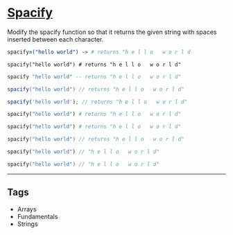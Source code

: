 # [Spacify](https://www.codewars.com/kata/57f8ee485cae443c4d000127)

Modify the spacify function so that it returns the given string with spaces inserted between each character.

```coffeescript
spacify=("hello world") -> # returns "h e l l o   w o r l d
```

```crystal
spacify("hello world") # returns "h e l l o   w o r l d"
```

```haskell
spacify "hello world" -- returns "h e l l o   w o r l d"
```

```java
spacify("hello world") // returns "h e l l o   w o r l d"
```

```javascript
spacify('hello world'); // returns "h e l l o   w o r l d"
```

```python
spacify("hello world") # returns "h e l l o   w o r l d"
```

```ruby
spacify("hello world") # returns "h e l l o   w o r l d"
```

```c
spacify("hello world") // returns "h e l l o   w o r l d"
```

```php
spacify("hello world") // "h e l l o   w o r l d"
```

```swift
spacify("hello world") // "h e l l o   w o r l d"
```

---

## Tags

- Arrays
- Fundamentals
- Strings
